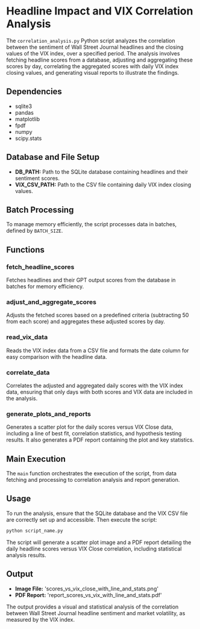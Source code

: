 # Headline Impact and VIX Correlation Analysis

The `correlation_analysis.py` Python script analyzes the correlation between the sentiment of Wall Street Journal headlines and the closing values of the VIX index, over a specified period. The analysis involves fetching headline scores from a database, adjusting and aggregating these scores by day, correlating the aggregated scores with daily VIX index closing values, and generating visual reports to illustrate the findings.

## Dependencies

- sqlite3
- pandas
- matplotlib
- fpdf
- numpy
- scipy.stats

## Database and File Setup

- **DB_PATH:** Path to the SQLite database containing headlines and their sentiment scores.
- **VIX_CSV_PATH:** Path to the CSV file containing daily VIX index closing values.

## Batch Processing

To manage memory efficiently, the script processes data in batches, defined by `BATCH_SIZE`.

## Functions

### fetch_headline_scores

Fetches headlines and their GPT output scores from the database in batches for memory efficiency.

### adjust_and_aggregate_scores

Adjusts the fetched scores based on a predefined criteria (subtracting 50 from each score) and aggregates these adjusted scores by day.

### read_vix_data

Reads the VIX index data from a CSV file and formats the date column for easy comparison with the headline data.

### correlate_data

Correlates the adjusted and aggregated daily scores with the VIX index data, ensuring that only days with both scores and VIX data are included in the analysis.

### generate_plots_and_reports

Generates a scatter plot for the daily scores versus VIX Close data, including a line of best fit, correlation statistics, and hypothesis testing results. It also generates a PDF report containing the plot and key statistics.

## Main Execution

The `main` function orchestrates the execution of the script, from data fetching and processing to correlation analysis and report generation.

## Usage

To run the analysis, ensure that the SQLite database and the VIX CSV file are correctly set up and accessible. Then execute the script:

```bash
python script_name.py
```

The script will generate a scatter plot image and a PDF report detailing the daily headline scores versus VIX Close correlation, including statistical analysis results.

## Output

- **Image File:** 'scores_vs_vix_close_with_line_and_stats.png'
- **PDF Report:** 'report_scores_vs_vix_with_line_and_stats.pdf'

The output provides a visual and statistical analysis of the correlation between Wall Street Journal headline sentiment and market volatility, as measured by the VIX index.